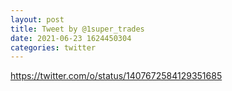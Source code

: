 ```yaml
--- 
layout: post 
title: Tweet by @1super_trades 
date: 2021-06-23 1624450304 
categories: twitter 
--- 
```

https://twitter.com/o/status/1407672584129351685